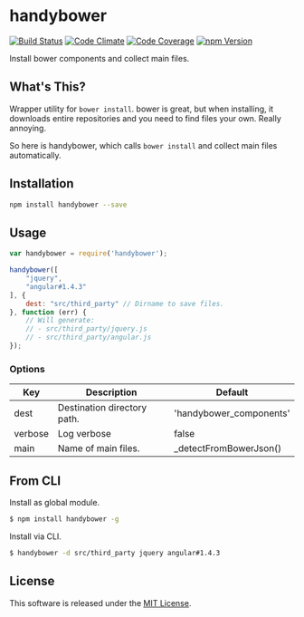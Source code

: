 handybower
==========

<!-- Badge Start -->
<a name="badges"></a>

[![Build Status][bd_travis_shield_url]][bd_travis_url]
[![Code Climate][bd_codeclimate_shield_url]][bd_codeclimate_url]
[![Code Coverage][bd_codeclimate_coverage_shield_url]][bd_codeclimate_url]
[![npm Version][bd_npm_shield_url]][bd_npm_url]

[bd_repo_url]: https://github.com/okunishinishi/node-handybower
[bd_travis_url]: http://travis-ci.org/okunishinishi/node-handybower
[bd_travis_shield_url]: http://img.shields.io/travis/okunishinishi/node-handybower.svg?style=flat
[bd_license_url]: https://github.com/okunishinishi/node-handybower/blob/master/LICENSE
[bd_codeclimate_url]: http://codeclimate.com/github/okunishinishi/node-handybower
[bd_codeclimate_shield_url]: http://img.shields.io/codeclimate/github/okunishinishi/node-handybower.svg?style=flat
[bd_codeclimate_coverage_shield_url]: http://img.shields.io/codeclimate/coverage/github/okunishinishi/node-handybower.svg?style=flat
[bd_gemnasium_url]: https://gemnasium.com/okunishinishi/node-handybower
[bd_gemnasium_shield_url]: https://gemnasium.com/okunishinishi/node-handybower.svg
[bd_npm_url]: http://www.npmjs.org/package/handybower
[bd_npm_shield_url]: http://img.shields.io/npm/v/handybower.svg?style=flat
[bd_bower_badge_url]: https://img.shields.io/bower/v/handybower.svg?style=flat

<!-- Badge End -->


<!-- Description Start -->
<a name="description"></a>

Install bower components and collect main files.

<!-- Description End -->




<!-- Sections Start -->
<a name="sections"></a>

<!-- Section from "doc/readme/00-WhatsThis.md.hbs" Start -->

<a name="section-doc-readme-00-whats-this-md"></a>
What's This?
-----

Wrapper utility for `bower install`.
bower is great, but when installing, it downloads entire repositories and you need to find files your own.
Really annoying.

So here is handybower, which calls `bower install` and collect main files automatically.

<!-- Section from "doc/readme/00-WhatsThis.md.hbs" End -->

<!-- Section from "doc/readme/01-Installation.md.hbs" Start -->

<a name="section-doc-readme-01-installation-md"></a>
Installation
-----

```bash
npm install handybower --save
```

<!-- Section from "doc/readme/01-Installation.md.hbs" End -->

<!-- Section from "doc/readme/02-Usage.md.hbs" Start -->

<a name="section-doc-readme-02-usage-md"></a>
Usage
-------

```javascript
var handybower = require('handybower');

handybower([
    "jquery",
    "angular#1.4.3"
], {
    dest: "src/third_party" // Dirname to save files.
}, function (err) {
    // Will generate:
    // - src/third_party/jquery.js
    // - src/third_party/angular.js
});
```

### Options

| Key | Description | Default |
| --- | ---- | --- |
| dest | Destination directory path. | 'handybower_components' |
| verbose | Log verbose | false |
| main | Name of main files. | _detectFromBowerJson() |

<!-- Section from "doc/readme/02-Usage.md.hbs" End -->

<!-- Section from "doc/readme/03-CLI.md.hbs" Start -->

<a name="section-doc-readme-03-c-l-i-md"></a>
From CLI
-----

Install as global module.

```bash
$ npm install handybower -g
```

Install via CLI.

```bash
$ handybower -d src/third_party jquery angular#1.4.3
```
<!-- Section from "doc/readme/03-CLI.md.hbs" End -->


<!-- Sections Start -->


<!-- LICENSE Start -->
<a name="license"></a>

License
-------
This software is released under the [MIT License](https://github.com/okunishinishi/node-handybower/blob/master/LICENSE).

<!-- LICENSE End -->


